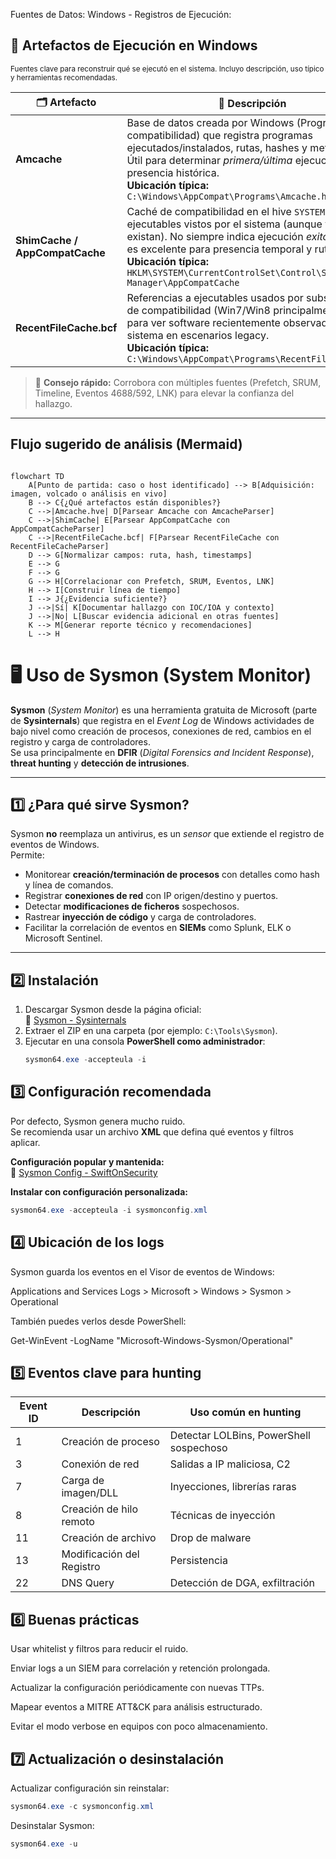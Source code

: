 Fuentes de Datos: Windows - Registros de Ejecución:

## 🧩 Artefactos de Ejecución en Windows

<sub>Fuentes clave para reconstruir qué se ejecutó en el sistema. Incluyo descripción, uso típico y herramientas recomendadas.</sub>

<table>
  <thead>
    <tr>
      <th>🗂️ Artefacto</th>
      <th>📝 Descripción</th>
      <th>🛠️ Herramientas</th>
      <th>🔗 Enlaces</th>
    </tr>
  </thead>
  <tbody>
    <tr>
      <td><strong>Amcache</strong></td>
      <td>
        Base de datos creada por Windows (Programa de compatibilidad) que registra programas ejecutados/instalados, rutas, hashes y metadatos. Útil para determinar <em>primera/última</em> ejecución y presencia histórica.
        <br/><strong>Ubicación típica:</strong> <code>C:\Windows\AppCompat\Programs\Amcache.hve</code>
      </td>
      <td>
        • AmcacheParser (EZ)<br/>
        • AmcacheParser (Python)
      </td>
      <td>
        <a href="https://ericzimmerman.github.io/#!index.md">🔗 AmcacheParser (Eric Zimmerman)</a><br/>
        <a href="https://github.com/williballenthin/python-amcache">🔗 python-amcache (W. Ballenthin)</a>
      </td>
    </tr>
    <tr>
      <td><strong>ShimCache / AppCompatCache</strong></td>
      <td>
        Caché de compatibilidad en el hive <code>SYSTEM</code> que lista ejecutables vistos por el sistema (aunque ya no existan). No siempre indica ejecución <em>exitosa</em>, pero es excelente para presencia temporal y rutas.
        <br/><strong>Ubicación típica:</strong> <code>HKLM\SYSTEM\CurrentControlSet\Control\Session Manager\AppCompatCache</code>
      </td>
      <td>
        • AppCompatCacheParser (EZ)<br/>
        • ShimCacheParser (Python)
      </td>
      <td>
        <a href="https://ericzimmerman.github.io/#!index.md">🔗 AppCompatCacheParser (Eric Zimmerman)</a><br/>
        <a href="https://github.com/mandiant/ShimCacheParser">🔗 ShimCacheParser (Mandiant)</a>
      </td>
    </tr>
    <tr>
      <td><strong>RecentFileCache.bcf</strong></td>
      <td>
        Referencias a ejecutables usados por subsistemas de compatibilidad (Win7/Win8 principalmente). Útil para ver software recientemente observado por el sistema en escenarios legacy.
        <br/><strong>Ubicación típica:</strong> <code>C:\Windows\AppCompat\Programs\RecentFileCache.bcf</code>
      </td>
      <td>
        • RecentFileCacheParser (Python)<br/>
        • WindowsSCOPE (viewer)
      </td>
      <td>
        <a href="https://github.com/keydet89/Tools/blob/master/RecentFileCacheParser.py">🔗 RecentFileCacheParser (Corey Harrell)</a><br/>
        <a href="https://www.windowsscope.com/">🔗 WindowsSCOPE</a>
      </td>
    </tr>
  </tbody>
</table>

> 🧠 **Consejo rápido:** Corrobora con múltiples fuentes (Prefetch, SRUM, Timeline, Eventos 4688/592, LNK) para elevar la confianza del hallazgo.

---

## Flujo sugerido de análisis (Mermaid)

```mermaid

flowchart TD
    A[Punto de partida: caso o host identificado] --> B[Adquisición: imagen, volcado o análisis en vivo]
    B --> C{¿Qué artefactos están disponibles?}
    C -->|Amcache.hve| D[Parsear Amcache con AmcacheParser]
    C -->|ShimCache| E[Parsear AppCompatCache con AppCompatCacheParser]
    C -->|RecentFileCache.bcf| F[Parsear RecentFileCache con RecentFileCacheParser]
    D --> G[Normalizar campos: ruta, hash, timestamps]
    E --> G
    F --> G
    G --> H[Correlacionar con Prefetch, SRUM, Eventos, LNK]
    H --> I[Construir línea de tiempo]
    I --> J{¿Evidencia suficiente?}
    J -->|Sí| K[Documentar hallazgo con IOC/IOA y contexto]
    J -->|No| L[Buscar evidencia adicional en otras fuentes]
    K --> M[Generar reporte técnico y recomendaciones]
    L --> H
```

# 🖥️ Uso de Sysmon (System Monitor)

**Sysmon** (*System Monitor*) es una herramienta gratuita de Microsoft (parte de **Sysinternals**) que registra en el *Event Log* de Windows actividades de bajo nivel como creación de procesos, conexiones de red, cambios en el registro y carga de controladores.  
Se usa principalmente en **DFIR** (*Digital Forensics and Incident Response*), **threat hunting** y **detección de intrusiones**.

---

## 1️⃣ ¿Para qué sirve Sysmon?
Sysmon **no** reemplaza un antivirus, es un *sensor* que extiende el registro de eventos de Windows.  
Permite:
- Monitorear **creación/terminación de procesos** con detalles como hash y línea de comandos.
- Registrar **conexiones de red** con IP origen/destino y puertos.
- Detectar **modificaciones de ficheros** sospechosos.
- Rastrear **inyección de código** y carga de controladores.
- Facilitar la correlación de eventos en **SIEMs** como Splunk, ELK o Microsoft Sentinel.

---

## 2️⃣ Instalación
1. Descargar Sysmon desde la página oficial:  
   🔗 [Sysmon - Sysinternals](https://learn.microsoft.com/en-us/sysinternals/downloads/sysmon)
2. Extraer el ZIP en una carpeta (por ejemplo: `C:\Tools\Sysmon`).
3. Ejecutar en una consola **PowerShell como administrador**:
   ```powershell
   sysmon64.exe -accepteula -i

## 3️⃣ Configuración recomendada

Por defecto, Sysmon genera mucho ruido.  
Se recomienda usar un archivo **XML** que defina qué eventos y filtros aplicar.

**Configuración popular y mantenida:**  
🔗 [Sysmon Config - SwiftOnSecurity](https://github.com/SwiftOnSecurity/sysmon-config)

**Instalar con configuración personalizada:**
```powershell
sysmon64.exe -accepteula -i sysmonconfig.xml
```

## 4️⃣ Ubicación de los logs

Sysmon guarda los eventos en el Visor de eventos de Windows:

Applications and Services Logs > Microsoft > Windows > Sysmon > Operational


También puedes verlos desde PowerShell:

Get-WinEvent -LogName "Microsoft-Windows-Sysmon/Operational"

## 5️⃣ Eventos clave para hunting

| Event ID | Descripción               | Uso común en hunting                    |
|----------|---------------------------|------------------------------------------|
| 1        | Creación de proceso       | Detectar LOLBins, PowerShell sospechoso  |
| 3        | Conexión de red           | Salidas a IP maliciosa, C2               |
| 7        | Carga de imagen/DLL       | Inyecciones, librerías raras             |
| 8        | Creación de hilo remoto   | Técnicas de inyección                    |
| 11       | Creación de archivo       | Drop de malware                          |
| 13       | Modificación del Registro | Persistencia                             |
| 22       | DNS Query                 | Detección de DGA, exfiltración           |

## 6️⃣ Buenas prácticas

Usar whitelist y filtros para reducir el ruido.

Enviar logs a un SIEM para correlación y retención prolongada.

Actualizar la configuración periódicamente con nuevas TTPs.

Mapear eventos a MITRE ATT&CK para análisis estructurado.

Evitar el modo verbose en equipos con poco almacenamiento.

## 7️⃣ Actualización o desinstalación

Actualizar configuración sin reinstalar:
```powershell
sysmon64.exe -c sysmonconfig.xml
```

Desinstalar Sysmon:
```powershell
sysmon64.exe -u
```
